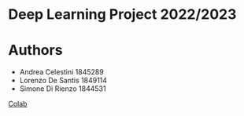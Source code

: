 # Deep Learning Project 2022/2023

# Authors
* Andrea Celestini  1845289
* Lorenzo De Santis 1849114
* Simone Di Rienzo 1844531

[Colab]()
